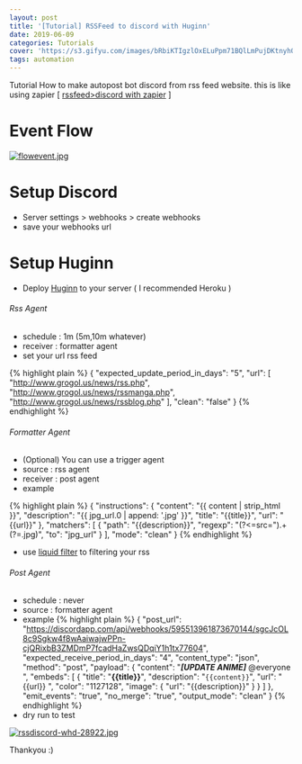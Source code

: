 ```yaml
---
layout: post
title: '[Tutorial] RSSFeed to discord with Huginn'
date: 2019-06-09
categories: Tutorials
cover: 'https://s3.gifyu.com/images/bRbiKTIgzlOxELuPpm71BQlLmPujDKtnyhQhiSC_uoX4OCzX-SVLu8rTW3dFIhF89VIDpcomHDKjBUGMCh4bPg63J4c2INAkb0WtEKUw5000-h5000.png'
tags: automation
---
```


Tutorial How to make autopost bot discord from rss feed website. this is like using zapier [ [rssfeed>discord with zapier](https://rokhimin.github.io/rssfeed-to-discord-with-zapier.rb) ]

# Event Flow
[![flowevent.jpg](https://s3.gifyu.com/images/flowevent.jpg)](https://gifyu.com/image/EcJS)

# Setup Discord
- Server settings > webhooks > create webhooks
- save your webhooks url

# Setup Huginn
- Deploy [Huginn](https://github.com/rokhimin/huginn-test) to your server ( I recommended Heroku )

###### Rss Agent
- schedule : 1m (5m,10m whatever)
- receiver : formatter agent
- set your url rss feed

{% highlight plain %}
{
  "expected_update_period_in_days": "5",
  "url": [
    "http://www.grogol.us/news/rss.php",
    "http://www.grogol.us/news/rssmanga.php",
    "http://www.grogol.us/news/rssblog.php"
  ],
  "clean": "false"
}
{% endhighlight %}

###### Formatter Agent
- (Optional) You can use a trigger agent
- source : rss agent
- receiver : post agent
- example

{% highlight plain %}
{
  "instructions": {
    "content": "{{ content | strip_html  }}",
    "description": "{{ jpg_url.0 | append: '.jpg' }}",
    "title": "{{title}}",
    "url": "{{url}}"
  },
  "matchers": [
    {
      "path": "{{description}}",
      "regexp": "(?<=src=\").+(?=.jpg)",
      "to": "jpg_url"
    }
  ],
  "mode": "clean"
}
{% endhighlight %}
- use [liquid filter](https://help.shopify.com/en/themes/liquid/filters/string-filters) to filtering your rss

###### Post Agent
- schedule : never
- source : formatter agent
- example
{% highlight plain %}
{
  "post_url": "https://discordapp.com/api/webhooks/595513961873670144/sgcJcOL8c9Sgkw4f8wAaiwajwPPn-cjQRixbB3ZMDmP7fcadHaZwsQDqiY1h1tx77604",
  "expected_receive_period_in_days": "4",
  "content_type": "json",
  "method": "post",
  "payload": {
    "content": "***[UPDATE ANIME]*** @everyone ",
    "embeds": [
      {
        "title": "__**{{title}}**__",
        "description": "```{{content}}```",
        "url": "{{url}} ",
        "color": "1127128",
        "image": {
          "url": "{{description}}"
        }
      }
    ]
  },
  "emit_events": "true",
  "no_merge": "true",
  "output_mode": "clean"
}
{% endhighlight %}
- dry run to test

[![rssdiscord-whd-28922.jpg](https://s3.gifyu.com/images/rssdiscord-whd-28922.jpg)](https://gifyu.com/image/EcJq)




Thankyou :)



